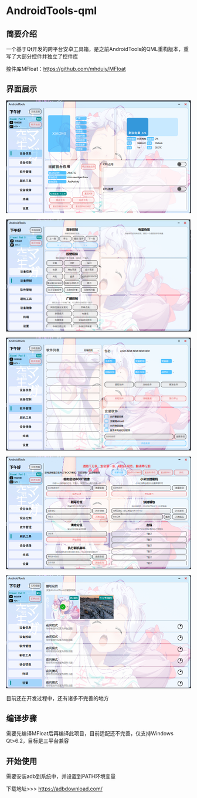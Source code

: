 # AndroidTools-qml

## 简要介绍
一个基于Qt开发的跨平台安卓工具箱，是之前AndroidTools的QML重构版本，重写了大部分控件并独立了控件库

控件库MFloat：https://github.com/mhduiy/MFloat

## 界面展示

![alt text](doc/image.png)

![alt text](doc/image-1.png)

![alt text](doc/image-2.png)

![alt text](doc/image-3.png)

![alt text](doc/image-4.png)

目前还在开发过程中，还有诸多不完善的地方

## 编译步骤

需要先编译MFloat后再编译此项目，目前适配还不完善，仅支持Windows Qt>6.2，目标是三平台兼容

## 开始使用

需要安装adb到系统中，并设置到PATH环境变量

下载地址>>> https://adbdownload.com/